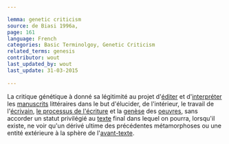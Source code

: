 ```yaml
---

lemma: genetic criticism
source: de Biasi 1996a,
page: 161 
language: French
categories: Basic Terminolgoy, Genetic Criticism
related_terms: genesis
contributor: wout
last_updated_by: wout
last_update: 31-03-2015
        
---
```


La critique génétique à donné sa légitimité au projet d'[éditer](editingScholarly.html) et d'[interpréter](interpretation.html) les [manuscrits](manuscript.html) littéraires dans le but d'élucider, de l'intérieur, le travail de l'[écrivain](writer.html), [le processus de l'écriture](writingProcess) et la [genèse](genesis.html) des [oeuvres](work.html), sans accorder un statut privilégié au [texte](text.html) final dans lequel on pourra, lorsqu'il existe, ne voir qu'un dérivé ultime des précédentes métamorphoses ou une entité extérieure à la sphère de l'[avant-texte](avantTexte).

